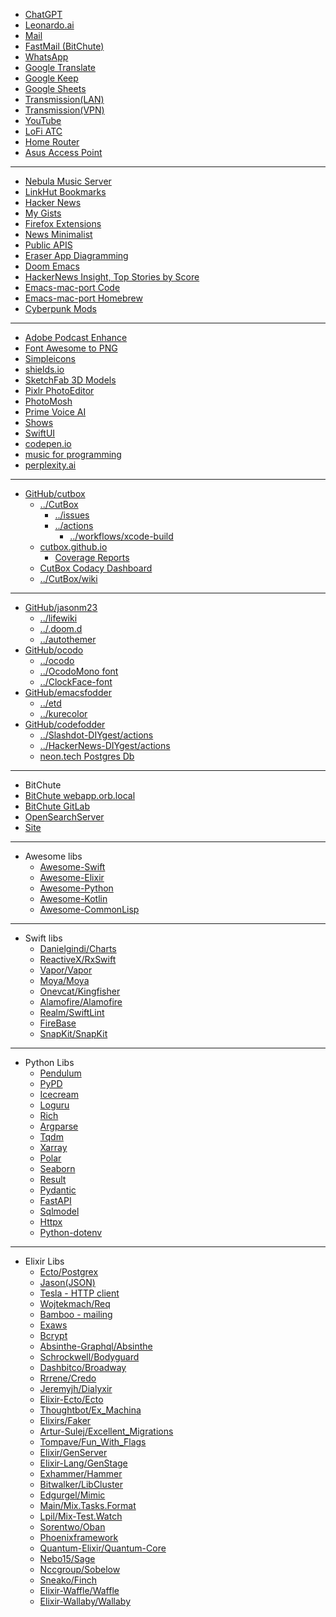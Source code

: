 - [ChatGPT](https://chat.openai.com/)
- [Leonardo.ai](https://app.leonardo.ai/ai-generations)
- [Mail](https://mail.google.com/mail/u/0/#inbox)
- [FastMail (BitChute)](https://app.fastmail.com/mail/Inbox)
- [WhatsApp](https://web.whatsapp.com/)
- [Google Translate](https://translate.google.com)
- [Google Keep](https://keep.google.com)
- [Google Sheets](https://sheets.google.com)
- [Transmission(LAN)](http://192.168.1.27:9091)
- [Transmission(VPN)](http://nebula:9091)
- [YouTube](https://youtube.com)
- [LoFi ATC](https://www.lofiatc.com/)
- [Home Router](http://192.168.1.1/)
- [Asus Access Point](https://192.168.1.180:8443/)
- - -
- [Nebula Music Server](http://nebula:4533)
- [LinkHut Bookmarks](https://ln.ht/)
- [Hacker News](https://news.ycombinator.com/)
- [My Gists](https://gist.github.com/jasonm23/)
- [Firefox Extensions](https://addons.mozilla.org/en-GB/developers/addons)
- [News Minimalist](https://www.newsminimalist.com/)
- [Public APIS](https://publicapis.dev/)
- [Eraser App Diagramming](https://app.eraser.io)
- [Doom Emacs](https://github.com/doomemacs/)
- [HackerNews Insight, Top Stories by Score](https://hackernews-insight.vercel.app/story-list-by-score)
- [Emacs-mac-port Code](https://bitbucket.org/mituharu/emacs-mac/overview)
- [Emacs-mac-port Homebrew](https://github.com/railwaycat/homebrew-emacsmacport)
- [Cyberpunk Mods](https://www.nexusmods.com/cyberpunk2077)
- - -
- [Adobe Podcast Enhance](https://podcast.adobe.com/enhance)
- [Font Awesome to PNG](https://fa2png.app/)
- [Simpleicons](https://simpleicons.org/)
- [shields.io](https://shields.io/badges/)
- [SketchFab 3D Models](https://sketchfab.com/feed)
- [Pixlr PhotoEditor](https://pixlr.com/e/)
- [PhotoMosh](https://photomosh.com/)
- [Prime Voice AI](https://beta.elevenlabs.io/speech-synthesis)
- [Shows](https://showrss.info/timeline)
- [SwiftUI](https://developer.apple.com/documentation/swiftui/)
- [codepen.io](https://codepen.io)
- [music for programming](https://musicforprogramming.net/latest/)
- [perplexity.ai](https://www.perplexity.ai/)
- - -
- [GitHub/cutbox](https://github.com/cutbox)
    - [../CutBox](https://github.com/cutbox/CutBox)
      - [../issues](https://github.com/cutbox/CutBox/issues)
      - [../actions](https://github.com/cutbox/CutBox/actions)
        - [../workflows/xcode-build](https://github.com/cutbox/CutBox/actions/workflows/xcode-build.yml)
    - [cutbox.github.io](https://cutbox.github.io)
      - [Coverage Reports](https://cutbox.github.io/CutBox/)
    - [CutBox Codacy Dashboard](https://app.codacy.com/gh/cutbox/CutBox/dashboard)
    - [../CutBox/wiki](https://github.com/cutbox/CutBox/wiki)
- - -
- [GitHub/jasonm23](https://github.com/jasonm23)
    - [../lifewiki](https://github.com/jasonm23/lifewiki)
    - [../.doom.d](https://github.com/jasonm23/.doom.d)
    - [../autothemer](https://github.com/jasonm23/autothemer)
- [GitHub/ocodo](https://github.com/ocodo)
    - [../ocodo](https://github.com/ocodo/ocodo)
    - [../OcodoMono font](https://github.com/ocodo/Ocodo-Mono)
    - [../ClockFace-font](https://github.com/ocodo/clockFace-font)
- [GitHub/emacsfodder](https://github.com/emacsfodder)
    - [../etd](https://github.com/emacsfodder/etd)
    - [../kurecolor](https://github.com/emacsfodder/kurecolor)
- [GitHub/codefodder](https://github.com/codefodder)
    - [../Slashdot-DIYgest/actions](https://github.com/codefodder/Slashdot-DIYgest/actions/workflows/slashdot-diygest-email.yml)
    - [../HackerNews-DIYgest/actions](https://github.com/codefodder/HackerNews-DIYgest/actions/workflows/hacker-news-diygest-hourly-scrape.yml)
    - [neon.tech Postgres Db](https://neon.tech)
- - -
- BitChute
- [BitChute webapp.orb.local](http://webapp.orb.local:8080/)
- [BitChute GitLab](https://gitlab.com/BitChute)
- [OpenSearchServer](https://www.opensearchserver.com/)
- [Site](https://bitchute.com)
- - -
- Awesome libs
    - [Awesome-Swift](https://github.com/matteocrippa/awesome-swift)
    - [Awesome-Elixir](https://github.com/h4cc/awesome-elixir)
    - [Awesome-Python](https://github.com/vinta/awesome-python)
    - [Awesome-Kotlin](https://github.com/mcxiaoke/awesome-kotlin)
    - [Awesome-CommonLisp](https://github.com/CodyReichert/awesome-cl)
- - - 
- Swift libs
    - [Danielgindi/Charts](https://github.com/danielgindi/Charts)
    - [ReactiveX/RxSwift](https://github.com/ReactiveX/RxSwift)
    - [Vapor/Vapor](https://github.com/vapor/vapor)
    - [Moya/Moya](https://github.com/Moya/Moya)
    - [Onevcat/Kingfisher](https://github.com/onevcat/Kingfisher)
    - [Alamofire/Alamofire](https://github.com/Alamofire/Alamofire)
    - [Realm/SwiftLint](https://github.com/realm/SwiftLint)
    - [FireBase](https://firebase.google.com/)
    - [SnapKit/SnapKit](https://snapkit.github.io/SnapKit/)
- - -
- Python Libs
    - [Pendulum](https://pendulum.eustace.io)
    - [PyPD](https://pypi.org/project/pypdf/)
    - [Icecream](https://github.com/gruns/icecream)
    - [Loguru](https://github.com/Delgan/loguru)
    - [Rich](https://rich.readthedocs.io/en/stable...)
    - [Argparse](https://docs.python.org/3/library/arg...)
    - [Tqdm](https://github.com/tqdm/tqdm)
    - [Xarray](https://github.com/pydata/xarray)
    - [Polar](https://www.pola.rs)
    - [Seaborn](https://seaborn.pydata.org/tutorial/i...)
    - [Result](https://pypi.org/project/result/)
    - [Pydantic](https://docs.pydantic.dev/latest/)
    - [FastAPI](https://fastapi.tiangolo.com)
    - [Sqlmodel](https://sqlmodel.tiangolo.com)
    - [Httpx](https://github.com/encode/httpx)
    - [Python-dotenv](https://saurabh-kumar.com/python-dotenv/)
- - -
- Elixir Libs
    - [Ecto/Postgrex](https://github.com/elixir-ecto/postgrex)
    - [Jason(JSON)](https://github.com/michalmuskala/jason)
    - [Tesla - HTTP client](https://github.com/globocom/tesla)
    - [Wojtekmach/Req](https://github.com/wojtekmach/req)
    - [Bamboo - mailing](https://github.com/thoughtbot/bamboo)
    - [Exaws](https://github.com/ex-aws/ex_aws)
    - [Bcrypt](https://github.com/riverrun/bcrypt_elixir)
    - [Absinthe-Graphql/Absinthe](https://github.com/absinthe-graphql/absinthe)
    - [Schrockwell/Bodyguard](https://github.com/schrockwell/bodyguard)
    - [Dashbitco/Broadway](https://github.com/dashbitco/broadway)
    - [Rrrene/Credo](https://github.com/rrrene/credo)
    - [Jeremyjh/Dialyxir](https://github.com/jeremyjh/dialyxir)
    - [Elixir-Ecto/Ecto](https://github.com/elixir-ecto/ecto)
    - [Thoughtbot/Ex_Machina](https://github.com/thoughtbot/ex_machina)
    - [Elixirs/Faker](https://github.com/elixirs/faker)
    - [Artur-Sulej/Excellent_Migrations](https://github.com/Artur-Sulej/excellent_migrations)
    - [Tompave/Fun_With_Flags](https://github.com/tompave/fun_with_flags)
    - [Elixir/GenServer](https://hexdocs.pm/elixir/GenServer.html)
    - [Elixir-Lang/GenStage](https://github.com/elixir-lang/gen_stage)
    - [Exhammer/Hammer](https://github.com/ExHammer/hammer)
    - [Bitwalker/LibCluster](https://github.com/bitwalker/libcluster)
    - [Edgurgel/Mimic](https://github.com/edgurgel/mimic)
    - [Main/Mix.Tasks.Format](https://hexdocs.pm/mix/main/Mix.Tasks.Format.html)
    - [Lpil/Mix-Test.Watch](https://github.com/lpil/mix-test.watch)
    - [Sorentwo/Oban](https://github.com/sorentwo/oban)
    - [Phoenixframework](https://www.phoenixframework.org/)
    - [Quantum-Elixir/Quantum-Core](https://github.com/quantum-elixir/quantum-core)
    - [Nebo15/Sage](https://github.com/Nebo15/sage)
    - [Nccgroup/Sobelow](https://github.com/nccgroup/sobelow)
    - [Sneako/Finch](https://github.com/sneako/finch)
    - [Elixir-Waffle/Waffle](https://github.com/elixir-waffle/waffle)
    - [Elixir-Wallaby/Wallaby](https://github.com/elixir-wallaby/wallaby)


